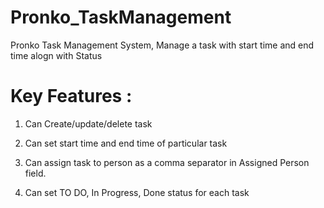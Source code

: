 # Pronko_TaskManagement
Pronko Task Management System, Manage a task with start time and end time alogn with Status

# Key Features :

1. Can Create/update/delete task 

2. Can set start time and end time of particular task

3. Can assign task to person as a comma separator in Assigned Person field.

3. Can set TO DO, In Progress, Done status for each task

